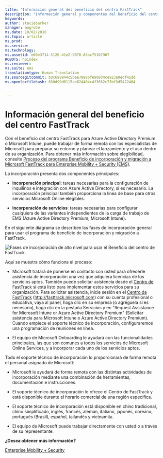 ```yaml
---
title: "Información general del beneficio del centro FastTrack"
description: "Información general y componentes del beneficio del centro de FastTrack"
keywords: 
author: staciebarker
manager: angrobe
ms.date: 10/02/2016
ms.topic: article
ms.prod: 
ms.service: 
ms.technology: 
ms.assetid: e60e3714-5120-41e2-9878-83ac75107967
ROBOTS: noindex
ms.reviewer: 
ms.suite: ems
translationtype: Human Translation
ms.sourcegitcommit: b8c690844c5bae7898bfe908d4ce923a0edf41dd
ms.openlocfilehash: 680d99d8115ae824404c4f3662c73bf8d5422464


---
```


# Información general del beneficio del centro FastTrack

Con el beneficio del centro FastTrack para Azure Active Directory Premium o Microsoft Intune, puede trabajar de forma remota con los especialistas de Microsoft para preparar su entorno y planear el lanzamiento y el uso dentro de su organización. Para obtener más información sobre elegibilidad, consulte [Proceso del programa Beneficio de incorporación y migración a Microsoft FastTrack para Enterprise Mobility + Security (EMS)](fasttrack-center-benefit-process-for-enterprise-mobility-suite-ems.md).


La incorporación presenta dos componentes principales:

-   **Incorporación principal**: tareas necesarias para la configuración de inquilinos e integración con Azure Active Directory, si es necesario. La incorporación principal también proporciona la línea de base para otros servicios Microsoft Online elegibles.

-   **Incorporación de servicios**: tareas necesarias para configurar cualquiera de las variantes independientes de la carga de trabajo de EMS (Azure Active Directory Premium, Microsoft Intune).

En el siguiente diagrama se describen las fases de incorporación general para usar el programa de beneficio de incorporación y migración a FastTrack.

![Fases de incorporación de alto nivel para usar el Beneficio del centro de FastTrack.](./media/ft-onboarding-process.png)

Aquí se muestra cómo funciona el proceso:

- Microsoft tratará de ponerse en contacto con usted para ofrecerle asistencia de incorporación una vez que adquiera licencias de los servicios aptos. También puede solicitar asistencia desde el [Centro de FastTrack](http://fasttrack.microsoft.com/) si está listo para implementar estos servicios para su organización. Para solicitar asistencia, inicie sesión en el [Centro de FastTrack](http://fasttrack.microsoft.com/) (http://fasttrack.microsoft.com) con su cuenta profesional o educativa, vaya al panel, haga clic en su empresa (o agréguela si es necesario), haga clic en la pestaña Servicios y en "Request Assistance for Microsoft Intune or Azure Active Directory Premium" (Solicitar asistencia para Microsoft Intune o Azure Active Directory Premium). Cuando empiece el soporte técnico de incorporación, configuraremos una programación de reuniones en línea.

-   El equipo de Microsoft Onboarding le ayudará con las funcionalidades principales, las que son comunes a todos los servicios de Microsoft Online Services, y a incorporar cada uno de los servicios aptos.

Todo el soporte técnico de incorporación lo proporcionará de forma remota el personal asignado de Microsoft:

-   Microsoft le ayudará de forma remota con las distintas actividades de incorporación mediante una combinación de herramientas, documentación e instrucciones.

-   El soporte técnico de incorporación lo ofrece el Centro de FastTrack y está disponible durante el horario comercial de una región específica.

-   El soporte técnico de incorporación está disponible en chino tradicional, chino simplificado, inglés, francés, alemán, italiano, japonés, coreano, portugués (Brasil), español, tailandés y vietnamita.

-   El equipo de Microsoft puede trabajar directamente con usted o a través de su representante.

**¿Desea obtener más información?**

[Enterprise Mobility + Security](https://www.microsoft.com/en-us/cloud-platform/enterprise-mobility)


<!--HONumber=Oct16_HO3-->


